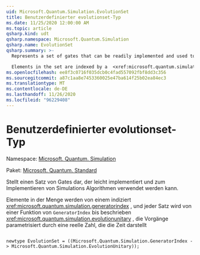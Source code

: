 ```yaml
---
uid: Microsoft.Quantum.Simulation.EvolutionSet
title: Benutzerdefinierter evolutionset-Typ
ms.date: 11/25/2020 12:00:00 AM
ms.topic: article
qsharp.kind: udt
qsharp.namespace: Microsoft.Quantum.Simulation
qsharp.name: EvolutionSet
qsharp.summary: >-
  Represents a set of gates that can be readily implemented and used to implement simulation algorithms.

  Elements in the set are indexed by a  <xref:microsoft.quantum.simulation.generatorindex>, and each set is described by a function from `GeneratorIndex` to  <xref:microsoft.quantum.simulation.evolutionunitary>, which are operations parameterized by a real number representing time
ms.openlocfilehash: ee8f3c0716f035dcb0c4fad557092fbf8dd3c356
ms.sourcegitcommit: a87c1aa8e7453360025e47ba614f25b02ea84ec3
ms.translationtype: MT
ms.contentlocale: de-DE
ms.lasthandoff: 11/26/2020
ms.locfileid: "96229408"
---
```

# <a name="evolutionset-user-defined-type"></a>Benutzerdefinierter evolutionset-Typ

Namespace: [Microsoft. Quantum. Simulation](xref:Microsoft.Quantum.Simulation)

Paket: [Microsoft. Quantum. Standard](https://nuget.org/packages/Microsoft.Quantum.Standard)


Stellt einen Satz von Gates dar, der leicht implementiert und zum Implementieren von Simulations Algorithmen verwendet werden kann.

Elemente in der Menge werden von einem indiziert  <xref:microsoft.quantum.simulation.generatorindex> , und jeder Satz wird von einer Funktion von `GeneratorIndex` bis beschrieben  <xref:microsoft.quantum.simulation.evolutionunitary> , die Vorgänge parametrisiert durch eine reelle Zahl, die die Zeit darstellt

```qsharp

newtype EvolutionSet = ((Microsoft.Quantum.Simulation.GeneratorIndex -> Microsoft.Quantum.Simulation.EvolutionUnitary));
```

